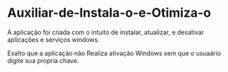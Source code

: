 # Auxiliar-de-Instala-o-e-Otimiza-o
A aplicação foi criada com o intuito de instalar, atualizar, e desativar aplicações e serviços windows.

Exalto que a aplicação não Realiza ativação Windows sem que o usuaário digite sua propria chave.
